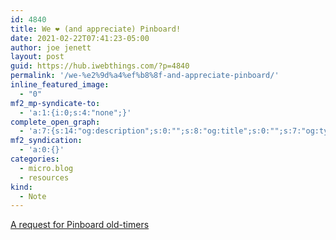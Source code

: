 ```yaml
---
id: 4840
title: We ❤️ (and appreciate) Pinboard!
date: 2021-02-22T07:41:23-05:00
author: joe jenett
layout: post
guid: https://hub.iwebthings.com/?p=4840
permalink: '/we-%e2%9d%a4%ef%b8%8f-and-appreciate-pinboard/'
inline_featured_image:
  - "0"
mf2_mp-syndicate-to:
  - 'a:1:{i:0;s:4:"none";}'
complete_open_graph:
  - 'a:7:{s:14:"og:description";s:0:"";s:8:"og:title";s:0:"";s:7:"og:type";s:0:"";s:12:"twitter:card";s:7:"summary";s:15:"twitter:creator";s:0:"";s:19:"twitter:description";s:0:"";s:8:"og:image";s:0:"";}'
mf2_syndication:
  - 'a:0:{}'
categories:
  - micro.blog
  - resources
kind:
  - Note
---
```

[A request for Pinboard old-timers](https://www.prettyfwd.com/t/XiK8ArVIT6uVItPGeH3lzA/ "")